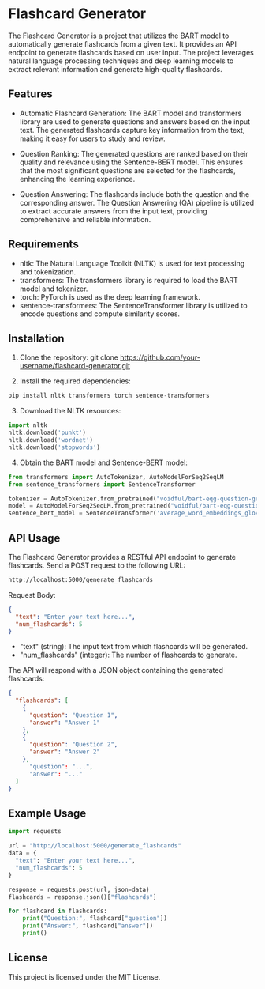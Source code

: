 # Flashcard Generator

The Flashcard Generator is a project that utilizes the BART model to automatically generate flashcards from a given text. It provides an API endpoint to generate flashcards based on user input. The project leverages natural language processing techniques and deep learning models to extract relevant information and generate high-quality flashcards.

## Features

- Automatic Flashcard Generation: The BART model and transformers library are used to generate questions and answers based on the input text. The generated flashcards capture key information from the text, making it easy for users to study and review.

- Question Ranking: The generated questions are ranked based on their quality and relevance using the Sentence-BERT model. This ensures that the most significant questions are selected for the flashcards, enhancing the learning experience.

- Question Answering: The flashcards include both the question and the corresponding answer. The Question Answering (QA) pipeline is utilized to extract accurate answers from the input text, providing comprehensive and reliable information.

## Requirements

- nltk: The Natural Language Toolkit (NLTK) is used for text processing and tokenization.
- transformers: The transformers library is required to load the BART model and tokenizer.
- torch: PyTorch is used as the deep learning framework.
- sentence-transformers: The SentenceTransformer library is utilized to encode questions and compute similarity scores.

## Installation

1. Clone the repository:
git clone https://github.com/your-username/flashcard-generator.git

2. Install the required dependencies:
```python
pip install nltk transformers torch sentence-transformers
```

3. Download the NLTK resources:
```python
import nltk
nltk.download('punkt')
nltk.download('wordnet')
nltk.download('stopwords')
```

4. Obtain the BART model and Sentence-BERT model:
```python
from transformers import AutoTokenizer, AutoModelForSeq2SeqLM
from sentence_transformers import SentenceTransformer

tokenizer = AutoTokenizer.from_pretrained("voidful/bart-eqg-question-generator")
model = AutoModelForSeq2SeqLM.from_pretrained("voidful/bart-eqg-question-generator")
sentence_bert_model = SentenceTransformer('average_word_embeddings_glove.6B.300d')
```
## API Usage
The Flashcard Generator provides a RESTful API endpoint to generate flashcards. Send a POST request to the following URL:
```bash
http://localhost:5000/generate_flashcards
```

Request Body:
```json
{
  "text": "Enter your text here...",
  "num_flashcards": 5
}
```

- "text" (string): The input text from which flashcards will be generated.
- "num_flashcards" (integer): The number of flashcards to generate.
  
The API will respond with a JSON object containing the generated flashcards:
```json
{
  "flashcards": [
    {
      "question": "Question 1",
      "answer": "Answer 1"
    },
    {
      "question": "Question 2",
      "answer": "Answer 2"
    },
      "question": "...",
      "answer": "..." 
  ]
}
```

## Example Usage
```python
import requests

url = "http://localhost:5000/generate_flashcards"
data = {
  "text": "Enter your text here...",
  "num_flashcards": 5
}

response = requests.post(url, json=data)
flashcards = response.json()["flashcards"]

for flashcard in flashcards:
    print("Question:", flashcard["question"])
    print("Answer:", flashcard["answer"])
    print()
```

## License
This project is licensed under the MIT License.
